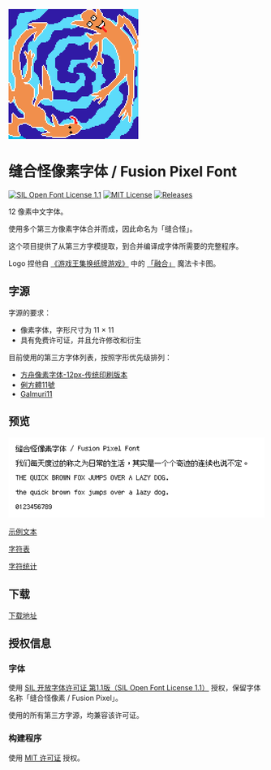 ![banner](docs/logo.png)

# 缝合怪像素字体 / Fusion Pixel Font

[![SIL Open Font License 1.1](https://img.shields.io/badge/license-OFL--1.1-orange)](https://scripts.sil.org/OFL)
[![MIT License](https://img.shields.io/badge/license-MIT-green)](https://opensource.org/licenses/MIT)
[![Releases](https://img.shields.io/github/v/release/TakWolf/fusion-pixel-font)](https://github.com/TakWolf/fusion-pixel-font/releases)

12 像素中文字体。

使用多个第三方像素字体合并而成，因此命名为「缝合怪」。

这个项目提供了从第三方字模提取，到合并编译成字体所需要的完整程序。

Logo 捏他自 [《游戏王集换纸牌游戏》](https://zh.wikipedia.org/wiki/%E9%81%8A%E6%88%B2%E7%8E%8B%E9%9B%86%E6%8F%9B%E7%B4%99%E7%89%8C%E9%81%8A%E6%88%B2) 中的 [「融合」](https://baike.baidu.com/item/%E8%9E%8D%E5%90%88/2290464) 魔法卡卡图。

## 字源

字源的要求：

- 像素字体，字形尺寸为 11 × 11
- 具有免费许可证，并且允许修改和衍生

目前使用的第三方字体列表，按照字形优先级排列：

- [方舟像素字体-12px-传统印刷版本](https://github.com/TakWolf/ark-pixel-font)
- [俐方體11號](https://github.com/ACh-K/Cubic-11)
- [Galmuri11](https://github.com/quiple/galmuri)

## 预览

![preview.png](docs/preview.png)

[示例文本](https://fusion-pixel-font.takwolf.com)

[字符表](https://fusion-pixel-font.takwolf.com/alphabet.html)

[字符统计](docs/font-info.md)

## 下载

[下载地址](https://github.com/TakWolf/fusion-pixel-font/releases)

## 授权信息

### 字体

使用 [SIL 开放字体许可证 第1.1版（SIL Open Font License 1.1）](LICENSE-OFL) 授权，保留字体名称「缝合怪像素 / Fusion Pixel」。

使用的所有第三方字源，均兼容该许可证。

### 构建程序

使用 [MIT 许可证](LICENSE) 授权。
